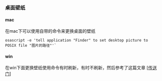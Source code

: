 ### 桌面壁纸

#### mac
在mac下可以使用自带的命令来更换桌面的壁纸
```
osascript -e 'tell application "Finder" to set desktop picture to POSIX file "图片的路径"'`
```

#### win
在win下面更换壁纸使用命令有时刷新，有时不刷新，然后参考了这篇文章 [[传送门](https://c-nergy.be/blog/?p=15291)]